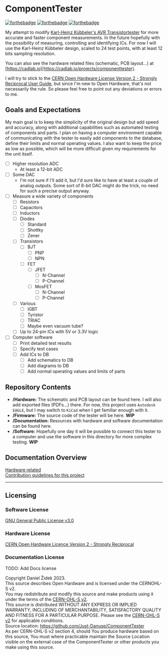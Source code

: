 # ComponentTester

[![forthebadge](https://forthebadge.com/images/badges/powered-by-electricity.svg)](https://forthebadge.com)
[![forthebadge](https://forthebadge.com/images/badges/0-percent-optimized.svg)](https://forthebadge.com)
[![forthebadge](https://forthebadge.com/images/badges/made-with-crayons.svg)](https://forthebadge.com)

My attempt to modify [Karl-Heinz Kübbeler's AVR Transistortester](https://www.mikrocontroller.net/articles/AVR_Transistortester) for more accurate and faster component measurements. In the future hopefully with the possibility of measuring, controlling and identifying ICs. For now I will use the Karl-Heinz Kübbeler design, scaled to 24 test points, with at least 12 bits sampling resolution.

You can also see the hardware related files (schematic, PCB layout...) at [https://cadlab.io](https://cadlab.io/projects/componenttester).

I will try to stick to the [CERN Open Hardware License Version 2 - Strongly Reciprocal User Guide](https://ohwr.org/project/cernohl/wikis/uploads/cf37727497ca2b5295a7ab83a40fcf5a/cern_ohl_s_v2_user_guide.pdf), but since I'm new to Open Hardware, that's not necessarily the rule. So please feel free to point out any deviations or errors to me.

## Goals and Expectations

My main goal is to keep the simplicity of the original design but add speed and accuracy, along with additional capabilities such as automated testing of components and parts. I plan on having a computer environment capable of communicating with the tester to easily add components to the database, define their limits and normal operating values. I also want to keep the price as low as possible, which will be more difficult given my requirements for the unit itself.

* [ ] Higher resolution ADC
  * At least a 12-bit ADC
* [ ] Some DAC
  * I'm not sure if I'll add it, but I'd sure like to have at least a couple of analog outputs. Some sort of 8-bit DAC might do the trick, no need for such a precise output anyway.
* [ ] Measure a wide variety of components
  * [ ] Resistors
  * [ ] Capacitors
  * [ ] Inductors
  * [ ] Diodes
    * [ ] Standard
    * [ ] Shottky
    * [ ] Zener
  * [ ] Transistors
    * [ ] BJT
      * [ ] PNP
      * [ ] NPN
    * [ ] FET
      * [ ] JFET
        * [ ] N-Channel
        * [ ] P-Channel
      * [ ] MosFET
        * [ ] N-Channel
        * [ ] P-Channel
  * [ ] Various
    * [ ] IGBT
    * [ ] Tyristor
    * [ ] TRIAC
    * [ ] Maybe even vacuum tube?
  * [ ] Up to 24-pin ICs with 5V or 3.3V logic
* [ ] Computer software
  * [ ] Print detailed test results
  * [ ] Specify test cases
  * [ ] Add ICs to DB
    * [ ] Add schematics to DB
    * [ ] Add diagrams to DB
    * [ ] Add normal operating values and limits of parts

## Repository Contents

* __/Hardware:__ The schematic and PCB layout can be found here. I will also add exported files (PDFs...) there. For now, this project uses `Autodesk EAGLE`, but I may switch to `KiCad` when I get familiar enough with it.  
* __/Firmware:__ The source code of the tester will be here. __WIP__  
* __/Documentation:__ Resources with hardware and software documentation can be found here.  
* __/Software:__ Hopefully one day it will be possible to connect this tester to a computer and use the software in this directory for more complex testing. __WIP__  

## Documentation Overview

[Hardware related](docs/Hardware.md)  
[Contribution guidelines for this project](docs/CONTRIBUTING.md)

---

## Licensing

### Software License

[GNU General Public License v3.0](LICENSE)

### Hardware License

[CERN Open Hardware Licence Version 2 - Strongly Reciprocal](LICENSE_HARDWARE)

### Documentation License

TODO: Add Docs license

Copyright Daniel Židek 2023.  
This source describes Open Hardware and is licensed under the CERNOHL-S v2.  
You may redistribute and modify this source and make products using it
under the terms of the [CERN-OHL-S v2](https://ohwr.org/cern_ohl_s_v2.txt).  
This source is distributed WITHOUT ANY EXPRESS OR IMPLIED
WARRANTY, INCLUDING OF MERCHANTABILITY, SATISFACTORY
QUALITY AND FITNESS FOR A PARTICULAR PURPOSE. Please see
the [CERN-OHL-S v2](https://ohwr.org/cern_ohl_s_v2.txt) for applicable conditions.  
Source location: https://github.com/Just-Danuse/ComponentTester  
As per CERN-OHL-S v2 section 4, should You produce hardware based
on this source, You must where practicable maintain the Source Location
visible on the external case of the ComponentTester or other products you make using
this source.
